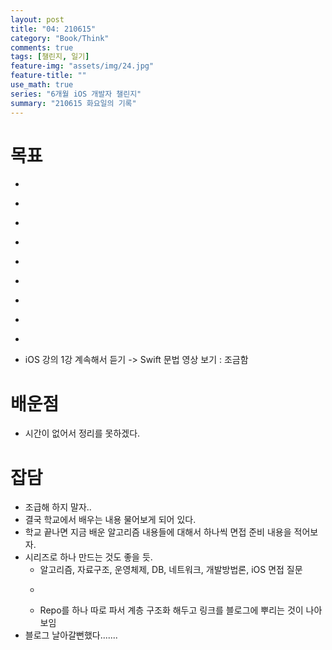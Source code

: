 ```yaml
---
layout: post
title: "04: 210615"
category: "Book/Think"
comments: true
tags: [챌린지, 일기]
feature-img: "assets/img/24.jpg"
feature-title: ""
use_math: true
series: "6개월 iOS 개발자 챌린지"
summary: "210615 화요일의 기록"
---
```




# 목표
* ~~~8시 기상~~~
* ~~~알고리즘 강의노트 저장~~~
* ~~~소개방 12, 13, 14~~~
* ~~~알고리즘 12, 13, 14,~~~  -> 15 못함
* ~~~log 작성, 배운 내용 글로 작성~~~
* ~~~1일 1 commit~~~
* ~~~과외 하기~~~
* ~~~글쓰기 댓글~~~
* ~~~글쓰기 시험 대비~~~
* iOS 강의 1강 계속해서 듣기 -> Swift 문법 영상 보기 : 조금함




# 배운점

* 시간이 없어서 정리를 못하겠다.



# 잡담

* 조급해 하지 말자..
* 결국 학교에서 배우는 내용 물어보게 되어 있다.
* 학교 끝나면 지금 배운 알고리즘 내용들에 대해서 하나씩 면접 준비 내용을 적어보자.
* 시리즈로 하나 만드는 것도 좋을 듯.
  * 알고리즘, 자료구조, 운영체제, DB, 네트워크, 개발방법론, iOS 면접 질문
  * ~~~CV 취업 카테고리에 정리해두기~~~
  * Repo를 하나 따로 파서 계층 구조화 해두고 링크를 블로그에 뿌리는 것이 나아보임
* 블로그 날아갈뻔했다.......
